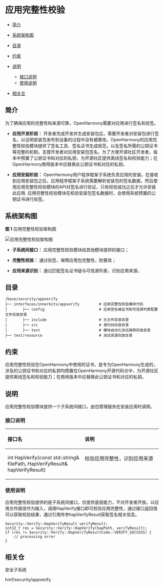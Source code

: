 # 应用完整性校验<a name="ZH-CN_TOPIC_0000001096592945"></a>

-   [简介](#section11660541593)
-   [系统架构图](#section9498162413412)
-   [目录](#section161941989596)
-   [约束](#section119744591305)
-   [说明](#section1312121216216)
    -   [接口说明](#section1551164914237)
    -   [使用说明](#section129654513264)

-   [相关仓](#section1371113476307)

## 简介<a name="section11660541593"></a>

为了确保应用的完整性和来源可靠，OpenHarmony需要对应用进行签名和验签。

-   **应用开发阶段：** 开发者完成开发并生成安装包后，需要开发者对安装包进行签名，以证明安装包发布到设备的过程中没有被篡改。OpenHarmony的应用完整性校验模块提供了签名工具、签名证书生成规范，以及签名所需的公钥证书等完整的机制，支撑开发者对应用安装包签名。为了方便开源社区开发者，版本中预置了公钥证书和对应的私钥，为开源社区提供离线签名和校验能力；在OpenHarmony商用版本中应替换此公钥证书和对应的私钥。

-   **应用安装阶段：** OpenHarmony用户程序框架子系统负责应用的安装。在接收到应用安装包之后，应用程序框架子系统需要解析安装包的签名数据，然后使用应用完整性校验模块的API对签名进行验证，只有校验成功之后才允许安装此应用.  应用完整性校验模块在校验安装包签名数据时，会使用系统预置的公钥证书进行验签。

## 系统架构图<a name="section9498162413412"></a>

**图 1**  应用完整性校验架构图<a name="fig78941174427"></a>

![](figures/zh-cn_image_appverify.png "应用完整性校验架构图")

-   **子系统间接口：** 应用完整性校验模块给其他模块提供的接口；

-   **完整性校验：** 通过验签，保障应用包完整性，防篡改；

-   **应用来源识别：** 通过匹配签名证书链与可信源列表，识别应用来源。

## 目录<a name="section161941989596"></a>

```
/base/security/appverify
├── interfaces/innerkits/appverify         # 应用完整性校验模块代码
│       ├── config                         # 应用签名根证书和可信源列表配置文件存放目录
│       ├── include                        # 头文件存放目录
│       ├── src                            # 源代码存放目录
│       ├── test                           # 模块自动化测试用例存放目录
├── test/resource                          # 测试资源存放目录
```

## 约束<a name="section119744591305"></a>

应用完整性校验在OpenHarmony中使用的证书，是专为OpenHarmony生成的，涉及的公钥证书和对应的私钥均预置在OpenHarmony开源代码仓中，为开源社区提供离线签名和校验能力；在商用版本中应替换此公钥证书和对应的私钥。

## 说明<a name="section1312121216216"></a>

应用完整性校验模块提供一个子系统间接口，由包管理服务在安装应用时调用。

### 接口说明<a name="section1551164914237"></a>

<a name="table775715438253"></a>
<table><thead align="left"><tr id="row12757154342519"><th class="cellrowborder" valign="top" width="50.22%" id="mcps1.1.3.1.1"><p id="p1075794372512"><a name="p1075794372512"></a><a name="p1075794372512"></a>接口名</p>
</th>
<th class="cellrowborder" valign="top" width="49.78%" id="mcps1.1.3.1.2"><p id="p375844342518"><a name="p375844342518"></a><a name="p375844342518"></a>说明</p>
</th>
</tr>
</thead>
<tbody><tr id="row1348165765318"><td class="cellrowborder" valign="top" width="50.22%" headers="mcps1.1.3.1.1 "><p id="p154855755315"><a name="p154855755315"></a><a name="p154855755315"></a>int HapVerify(const std::string&amp; filePath, HapVerifyResult&amp; hapVerifyResult)</p>
</td>
<td class="cellrowborder" valign="top" width="49.78%" headers="mcps1.1.3.1.2 "><p id="p64845775315"><a name="p64845775315"></a><a name="p64845775315"></a>校验应用完整性，识别应用来源</p>
</td>
</tr>
</tbody>
</table>

### 使用说明<a name="section129654513264"></a>

应用完整性校验提供的是子系统间接口，仅提供底层能力，不对开发者开放。以应用文件路径作为输入，调用HapVerify接口即可校验应用完整性，通过接口返回值可以获取校验结果，通过引用传参hapVerifyResult获取签名相关信息。

```
Security::Verify::HapVerifyResult verifyResult;
int32_t res = Security::Verify::HapVerify(hapPath, verifyResult);
if (res != Security::Verify::HapVerifyResultCode::VERIFY_SUCCESS) {
    // processing error
}
```

## 相关仓<a name="section1371113476307"></a>

安全子系统

hmf/security/appverify

